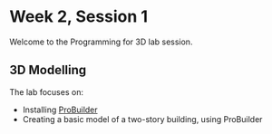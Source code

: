 # Week 2, Session 1

Welcome to the Programming for 3D lab session.

## 3D Modelling

The lab focuses on:

+ Installing [ProBuilder](https://unity.com/features/probuilder)
+ Creating a basic model of a two-story building, using ProBuilder

